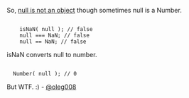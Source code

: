 So, [null is not an object](http://wtfjs.com/2010/02/12/null-is-not-an-object) though sometimes null is a Number.

<code>
    isNaN( null ); // false
    null === NaN; // false
    null == NaN; // false
</code>

isNaN converts null to number.

<code>
  Number( null ); // 0
</code>

But WTF. :) - [@oleg008](http://twitter.com/oleg008)
  